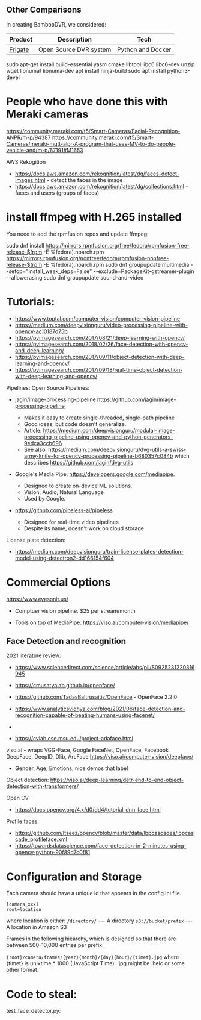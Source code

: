 ## Other Comparisons
In creating BambooDVR, we considered:

|Product|Description|Tech|
|---|---|---|
|[Frigate]([url](https://frigate.video)https://frigate.video)|Open Source DVR system|Python and Docker|

sudo apt-get install build-essential yasm cmake libtool libc6 libc6-dev unzip wget libnuma1 libnuma-dev
apt install ninja-build
sudo apt install python3-devel

# People who have done this with Meraki cameras
https://community.meraki.com/t5/Smart-Cameras/Facial-Recognition-ANPR/m-p/94387
https://community.meraki.com/t5/Smart-Cameras/meraki-mqtt-alpr-A-program-that-uses-MV-to-do-people-vehicle-and/m-p/67191#M1653

AWS Rekogition
* https://docs.aws.amazon.com/rekognition/latest/dg/faces-detect-images.html - detect the faces in the image
* https://docs.aws.amazon.com/rekognition/latest/dg/collections.html - faces and users (groups of faces)




# install ffmpeg with H.265 installed

You need to add the rpmfusion repos and update ffmpeg:

sudo dnf install https://mirrors.rpmfusion.org/free/fedora/rpmfusion-free-release-$(rpm -E %fedora).noarch.rpm https://mirrors.rpmfusion.org/nonfree/fedora/rpmfusion-nonfree-release-$(rpm -E %fedora).noarch.rpm
sudo dnf groupupdate multimedia --setop="install_weak_deps=False" --exclude=PackageKit-gstreamer-plugin --allowerasing
sudo dnf groupupdate sound-and-video


# Tutorials:
* https://www.toptal.com/computer-vision/computer-vision-pipeline
* https://medium.com/deepvisionguru/video-processing-pipeline-with-opencv-ac10187d75b
* https://pyimagesearch.com/2017/08/21/deep-learning-with-opencv/
* https://pyimagesearch.com/2018/02/26/face-detection-with-opencv-and-deep-learning/
* https://pyimagesearch.com/2017/09/11/object-detection-with-deep-learning-and-opencv/
* https://pyimagesearch.com/2017/09/18/real-time-object-detection-with-deep-learning-and-opencv/


Pipelines:
Open Source Pipelines:
* jagin/image-processing-pipeline https://github.com/jagin/image-processing-pipeline
  - Makes it easy to create single-threaded, single-path pipeline
  - Good ideas, but code doesn't generalize.
  - Article: https://medium.com/deepvisionguru/modular-image-processing-pipeline-using-opencv-and-python-generators-9edca3ccb696
  - See also: https://medium.com/deepvisionguru/dvg-utils-a-swiss-army-knife-for-opencv-processing-pipeline-b680357c084b  which describes https://github.com/jagin/dvg-utils

* Google's Media Pipe: https://developers.google.com/mediapipe.
  - Designed to create on-device ML solutions.
  - Vision, Audio, Natural Language
  - Used by Google.

* https://github.com/pipeless-ai/pipeless
  - Designed for real-time video pipelines
  - Despite its name, doesn't work on cloud storage

License plate detection:
* https://medium.com/deepvisionguru/train-license-plates-detection-model-using-detectron2-dd166154f604

# Commercial Options
https://www.eyesonit.us/
- Comptuer vision pipeline. $25 per stream/month

* Tools on top of MediaPipe: https://viso.ai/computer-vision/mediapipe/

## Face Detection and recognition
2021 literature review:
* https://www.sciencedirect.com/science/article/abs/pii/S0925231220316945

* https://cmusatyalab.github.io/openface/
* https://github.com/TadasBaltrusaitis/OpenFace - OpenFace 2.2.0
* https://www.analyticsvidhya.com/blog/2021/06/face-detection-and-recognition-capable-of-beating-humans-using-facenet/
*

* https://cvlab.cse.msu.edu/project-adaface.html

viso.ai - wraps VGG-Face, Google FaceNet, OpenFace, Facebook DeepFace, DeepID, Dlib, ArcFace
https://viso.ai/computer-vision/deepface/
- Gender, Age, Emotions, nice demos that label

Object detection:
https://viso.ai/deep-learning/detr-end-to-end-object-detection-with-transformers/

Open CV:
* https://docs.opencv.org/4.x/d0/dd4/tutorial_dnn_face.html


Profile faces:
* https://github.com/Itseez/opencv/blob/master/data/lbpcascades/lbpcascade_profileface.xml
* https://towardsdatascience.com/face-detection-in-2-minutes-using-opencv-python-90f89d7c0f81


# Configuration and Storage
Each camera should have a unique id that appears in the config.ini file.

```
[camera_xxx]
root=location
```
where location is either:
`/directory/` --- A directory
`s3://bucket/prefix` --- A location in Amazon S3

Frames in the following hiearchy, which is designed so that there are between 500-10,000 entries per prefix:

`{root}/camera/frames/{year}{month}/{day}{hour}/{timet}.jpg`  where {timet} is unixtime * 1000 (JavaScript Time). .jpg might be .heic or some other format.


# Code to steal:
test_face_detector.py:
